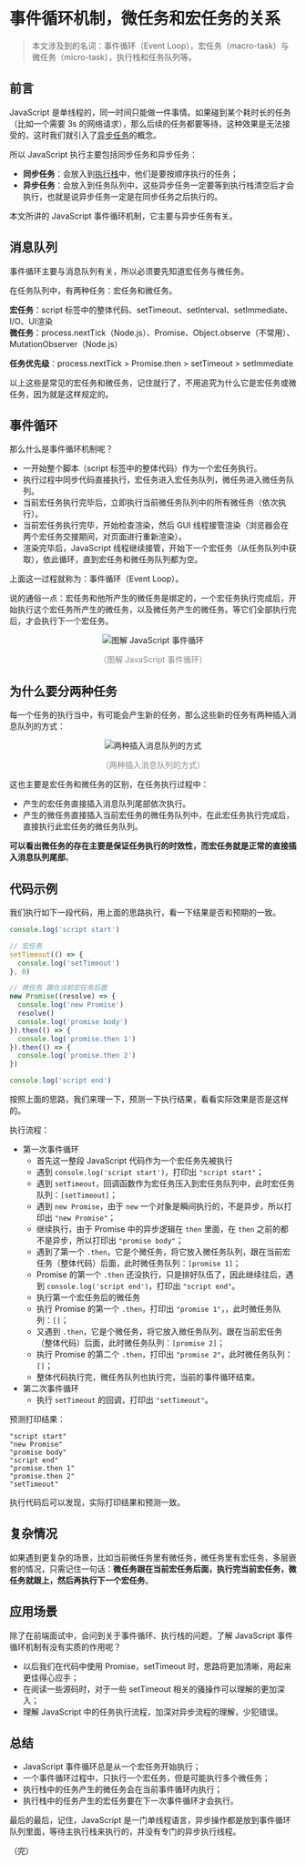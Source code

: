 # 事件循环机制，微任务和宏任务的关系

> 本文涉及到的名词：事件循环（Event Loop），宏任务（macro-task）与微任务（micro-task），执行栈和任务队列等。

## 前言

JavaScript 是单线程的，同一时间只能做一件事情。如果碰到某个耗时长的任务（比如一个需要 3s 的网络请求），那么后续的任务都要等待，这种效果是无法接受的，这时我们就引入了[异步任务](/frontend-knowledge/javascript/sync-and-async/ "同步与异步 Promise，async/await")的概念。

所以 JavaScript 执行主要包括同步任务和异步任务：

* **同步任务**：会放入到[执行栈](/frontend-knowledge/javascript/execution-context.html "执行上下文")中，他们是要按顺序执行的任务；
* **异步任务**：会放入到任务队列中，这些异步任务一定要等到执行栈清空后才会执行，也就是说异步任务一定是在同步任务之后执行的。

本文所讲的 JavaScript 事件循环机制，它主要与异步任务有关。

## 消息队列

事件循环主要与消息队列有关，所以必须要先知道宏任务与微任务。

在任务队列中，有两种任务：宏任务和微任务。

**宏任务**：script 标签中的整体代码、setTimeout、setInterval、setImmediate、I/O、UI渲染  
**微任务**：process.nextTick（Node.js）、Promise、Object.observe（不常用）、MutationObserver（Node.js）

**任务优先级**：process.nextTick > Promise.then > setTimeout > setImmediate

以上这些是常见的宏任务和微任务，记住就行了，不用追究为什么它是宏任务或微任务，因为就是这样规定的。

## 事件循环

那么什么是事件循环机制呢？

* 一开始整个脚本（script 标签中的整体代码）作为一个宏任务执行。
* 执行过程中同步代码直接执行，宏任务进入宏任务队列，微任务进入微任务队列。
* 当前宏任务执行完毕后，立即执行当前微任务队列中的所有微任务（依次执行）。
* 当前宏任务执行完毕，开始检查渲染，然后 GUI 线程接管渲染（浏览器会在两个宏任务交接期间，对页面进行重新渲染）。
* 渲染完毕后，JavaScript 线程继续接管，开始下一个宏任务（从任务队列中获取），依此循环，直到宏任务和微任务队列都为空。

上面这一过程就称为：事件循环（Event Loop）。

说的通俗一点：宏任务和他所产生的微任务是绑定的，一个宏任务执行完成后，开始执行这个宏任务所产生的微任务，以及微任务产生的微任务。等它们全部执行完后，才会执行下一个宏任务。

<div style="text-align: center;">
  <img src="./assets/event-loop.svg" alt="图解 JavaScript 事件循环">
  <p style="text-align: center; color: #888;">（图解 JavaScript 事件循环）</p>
</div>

## 为什么要分两种任务

每一个任务的执行当中，有可能会产生新的任务，那么这些新的任务有两种插入消息队列的方式：

<div style="text-align: center;">
  <img src="./assets/two-ways-insert-mq.svg" alt="两种插入消息队列的方式">
  <p style="text-align: center; color: #888;">（两种插入消息队列的方式）</p>
</div>

这也主要是宏任务和微任务的区别，在任务执行过程中：

* 产生的宏任务直接插入消息队列尾部依次执行。
* 产生的微任务直接插入当前宏任务的微任务队列中，在此宏任务执行完成后，直接执行此宏任务的微任务队列。

**可以看出微任务的存在主要是保证任务执行的时效性，而宏任务就是正常的直接插入消息队列尾部**。

## 代码示例

我们执行如下一段代码，用上面的思路执行，看一下结果是否和预期的一致。

```javascript
console.log('script start')

// 宏任务
setTimeout(() => {
  console.log('setTimeout')
}, 0)

// 微任务 跟在当前宏任务后面
new Promise((resolve) => {
  console.log('new Promise')
  resolve()
  console.log('promise body')
}).then(() => {
  console.log('promise.then 1')
}).then(() => {
  console.log('promise.then 2')
})

console.log('script end')
```

按照上面的思路，我们来理一下，预测一下执行结果，看看实际效果是否是这样的。

执行流程：

* 第一次事件循环
  * 首先这一整段 JavaScript 代码作为一个宏任务先被执行
  * 遇到 `console.log('script start')`，打印出 `"script start"`；
  * 遇到 `setTimeout`，回调函数作为宏任务压入到宏任务队列中，此时宏任务队列：`[setTimeout]`；
  * 遇到 `new Promise`，由于 `new` 一个对象是瞬间执行的，不是异步，所以打印出 `"new Promise"`；
  * 继续执行，由于 Promise 中的异步逻辑在 `then` 里面，在 `then` 之前的都不是异步，所以打印出 `"promise body"`；
  * 遇到了第一个 `.then`，它是个微任务，将它放入微任务队列，跟在当前宏任务（整体代码）后面，此时微任务队列：`[promise 1]`；
  * Promise 的第一个 `.then` 还没执行，只是排好队伍了，因此继续往后，遇到 `console.log('script end')`，打印出 `"script end"`。
  * 执行第一个宏任务后的微任务
  * 执行 Promise 的第一个 `.then`，打印出 `"promise 1"`，，此时微任务队列：`[]`；
  * 又遇到 `.then`，它是个微任务，将它放入微任务队列，跟在当前宏任务（整体代码）后面，此时微任务队列：`[promise 2]`；
  * 执行 Promise 的第二个 `.then`，打印出 `"promise 2"`，此时微任务队列：`[]`；
  * 整体代码执行完，微任务队列也执行完，当前的事件循环结束。
* 第二次事件循环
  * 执行 `setTimeout` 的回调，打印出 `"setTimeout"`。

预测打印结果：

```text
"script start"
"new Promise"
"promise body"
"script end"
"promise.then 1"
"promise.then 2"
"setTimeout"
```

执行代码后可以发现，实际打印结果和预测一致。

## 复杂情况

如果遇到更复杂的场景，比如当前微任务里有微任务，微任务里有宏任务，多层嵌套的情况，只需记住一句话：**微任务跟在当前宏任务后面，执行完当前宏任务，微任务就跟上，然后再执行下一个宏任务**。

## 应用场景

除了在前端面试中，会问到关于事件循环、执行栈的问题，了解 JavaScript 事件循环机制有没有实质的作用呢？

* 以后我们在代码中使用 Promise，setTimeout 时，思路将更加清晰，用起来更佳得心应手；
* 在阅读一些源码时，对于一些 setTimeout 相关的骚操作可以理解的更加深入；
* 理解 JavaScript 中的任务执行流程，加深对异步流程的理解，少犯错误。

## 总结

* JavaScript 事件循环总是从一个宏任务开始执行；
* 一个事件循环过程中，只执行一个宏任务，但是可能执行多个微任务；
* 执行栈中的任务产生的微任务会在当前事件循环内执行；
* 执行栈中的任务产生的宏任务要在下一次事件循环才会执行。

最后的最后，记住，JavaScript 是一门单线程语言，异步操作都是放到事件循环队列里面，等待主执行栈来执行的，并没有专门的异步执行线程。

（完）
